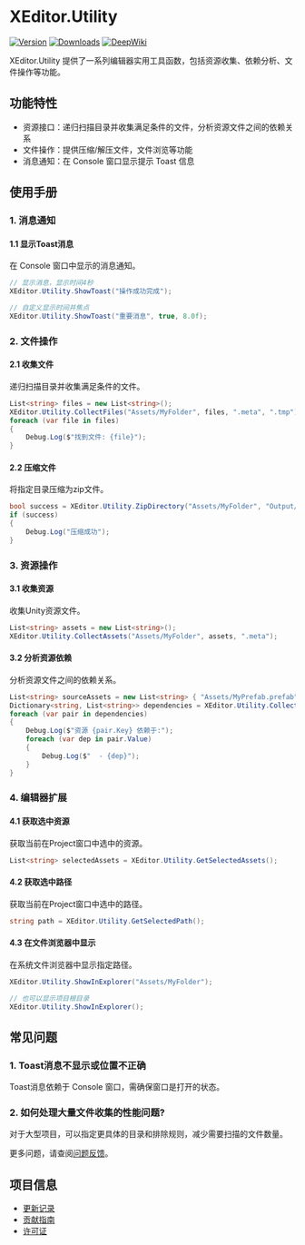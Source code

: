 # XEditor.Utility

[![Version](https://img.shields.io/npm/v/org.eframework.u3d.edit)](https://www.npmjs.com/package/org.eframework.u3d.edit)
[![Downloads](https://img.shields.io/npm/dm/org.eframework.u3d.edit)](https://www.npmjs.com/package/org.eframework.u3d.edit)
[![DeepWiki](https://img.shields.io/badge/DeepWiki-Explore-blue)](https://deepwiki.com/eframework-org/U3D.EDIT)

XEditor.Utility 提供了一系列编辑器实用工具函数，包括资源收集、依赖分析、文件操作等功能。

## 功能特性

- 资源接口：递归扫描目录并收集满足条件的文件，分析资源文件之间的依赖关系
- 文件操作：提供压缩/解压文件，文件浏览等功能
- 消息通知：在 Console 窗口显示提示 Toast 信息

## 使用手册

### 1. 消息通知

#### 1.1 显示Toast消息
在 Console 窗口中显示的消息通知。

```csharp
// 显示消息，显示时间4秒
XEditor.Utility.ShowToast("操作成功完成");

// 自定义显示时间并焦点
XEditor.Utility.ShowToast("重要消息", true, 8.0f);
```

### 2. 文件操作

#### 2.1 收集文件
递归扫描目录并收集满足条件的文件。

```csharp
List<string> files = new List<string>();
XEditor.Utility.CollectFiles("Assets/MyFolder", files, ".meta", ".tmp");
foreach (var file in files)
{
    Debug.Log($"找到文件: {file}");
}
```

#### 2.2 压缩文件
将指定目录压缩为zip文件。

```csharp
bool success = XEditor.Utility.ZipDirectory("Assets/MyFolder", "Output/archive.zip");
if (success)
{
    Debug.Log("压缩成功");
}
```

### 3. 资源操作

#### 3.1 收集资源
收集Unity资源文件。

```csharp
List<string> assets = new List<string>();
XEditor.Utility.CollectAssets("Assets/MyFolder", assets, ".meta");
```

#### 3.2 分析资源依赖
分析资源文件之间的依赖关系。

```csharp
List<string> sourceAssets = new List<string> { "Assets/MyPrefab.prefab" };
Dictionary<string, List<string>> dependencies = XEditor.Utility.CollectDependency(sourceAssets);
foreach (var pair in dependencies)
{
    Debug.Log($"资源 {pair.Key} 依赖于:");
    foreach (var dep in pair.Value)
    {
        Debug.Log($"  - {dep}");
    }
}
```

### 4. 编辑器扩展

#### 4.1 获取选中资源
获取当前在Project窗口中选中的资源。

```csharp
List<string> selectedAssets = XEditor.Utility.GetSelectedAssets();
```

#### 4.2 获取选中路径
获取当前在Project窗口中选中的路径。

```csharp
string path = XEditor.Utility.GetSelectedPath();
```

#### 4.3 在文件浏览器中显示
在系统文件浏览器中显示指定路径。

```csharp
XEditor.Utility.ShowInExplorer("Assets/MyFolder");

// 也可以显示项目根目录
XEditor.Utility.ShowInExplorer();
```

## 常见问题

### 1. Toast消息不显示或位置不正确
Toast消息依赖于 Console 窗口，需确保窗口是打开的状态。

### 2. 如何处理大量文件收集的性能问题?
对于大型项目，可以指定更具体的目录和排除规则，减少需要扫描的文件数量。

更多问题，请查阅[问题反馈](../CONTRIBUTING.md#问题反馈)。

## 项目信息

- [更新记录](../CHANGELOG.md)
- [贡献指南](../CONTRIBUTING.md)
- [许可证](../LICENSE.md)
